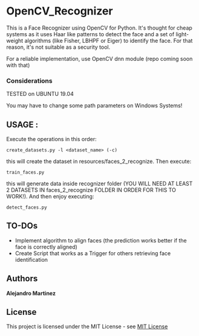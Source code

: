 # OpenCV_Recognizer

This is a Face Recognizer using OpenCV for Python.
It's thought for cheap systems as it uses Haar like patterns to detect the face and a set of light-weight algorithms (like Fisher, LBHPF or Eiger) to identify the face. 
For that reason, it's not suitable as a security tool.

For a reliable implementation, use OpenCV dnn module (repo coming soon with that)

### Considerations

TESTED on UBUNTU 19.04

You may have to change some path parameters on Windows Systems!

## USAGE :

Execute the operations in this order:
```
create_datasets.py -l <dataset_name> (-c)
```
this will create the dataset in resources/faces_2_recognize. Then execute:

```
train_faces.py
```
this will generate data inside recognizer folder
(YOU WILL NEED AT LEAST 2 DATASETS IN faces_2_recognize FOLDER IN ORDER FOR THIS TO WORK!).
And then enjoy executing:

```
detect_faces.py 
```
## TO-DOs

* Implement algorithm to align faces (the prediction works better if the face is correctly aligned)
* Create Script that works as a Trigger for others retrieving face identification
## Authors

**Alejandro Martinez** 


## License

This project is licensed under the MIT License - see [MIT License](https://opensource.org/licenses/mit-license.php) 

